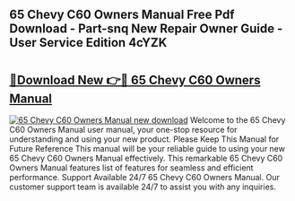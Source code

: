 ## 65 Chevy C60 Owners Manual Free Pdf Download - Part-snq New Repair Owner Guide - User Service Edition 4cYZK

# <h2><a href="http://bc79516.oget.top/?id=65+Chevy+C60+Owners+Manual">🔗Download New 👉🔴 65 Chevy C60 Owners Manual</a></h2>

[![65 Chevy C60 Owners Manual new download](https://i.imgur.com/5g1atiW.png)](http://bc79516.oget.top/?id=65+Chevy+C60+Owners+Manual)
Welcome to the 65 Chevy C60 Owners Manual user manual, your one-stop resource for understanding and using your new product. Please Keep This Manual for Future Reference This manual will be your reliable guide to using your new 65 Chevy C60 Owners Manual effectively. This remarkable 65 Chevy C60 Owners Manual features list of features for seamless and efficient performance. Support Available 24/7 65 Chevy C60 Owners Manual. Our customer support team is available 24/7 to assist you with any inquiries.

